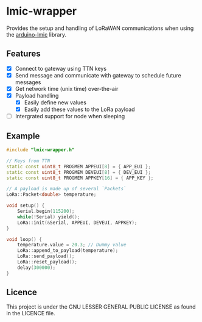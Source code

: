 # lmic-wrapper

Provides the setup and handling of LoRaWAN communications when using 
the [arduino-lmic](https://github.com/mcci-catena/arduino-lmic) library.

## Features
- [x] Connect to gateway using TTN keys
- [x] Send message and communicate with gateway to schedule future messages
- [x] Get network time (unix time) over-the-air
- [x] Payload handling
  - [x] Easily define new values
  - [x] Easily add these values to the LoRa payload
- [ ] Intergrated support for node when sleeping

## Example
```c++
#include "lmic-wrapper.h"

// Keys from TTN
static const uint8_t PROGMEM APPEUI[8] = { APP_EUI };
static const uint8_t PROGMEM DEVEUI[8] = { DEV_EUI };
static const uint8_t PROGMEM APPKEY[16] = { APP_KEY };

// A payload is made up of several `Packets`
LoRa::Packet<double> temperature;

void setup() {
    Serial.begin(115200);
    while(!Serial) yield();
    LoRa::init(&Serial, APPEUI, DEVEUI, APPKEY);
}

void loop() {
    temperature.value = 20.3; // Dummy value
    LoRa::append_to_payload(temperature);
    LoRa::send_payload();
    LoRa::reset_payload();
    delay(300000);
}
```

## Licence 
This project is under the GNU LESSER GENERAL PUBLIC LICENSE as found in the LICENCE file.
